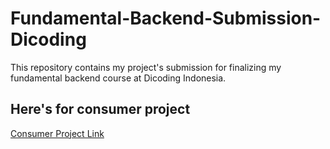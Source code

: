 # Fundamental-Backend-Submission-Dicoding
This repository contains my project's submission for finalizing my fundamental backend course at Dicoding Indonesia.

## Here's for consumer project
[Consumer Project Link](https://github.com/mueiya/Fundamenta-Backend-Consumer-Submission-Dicoding)
